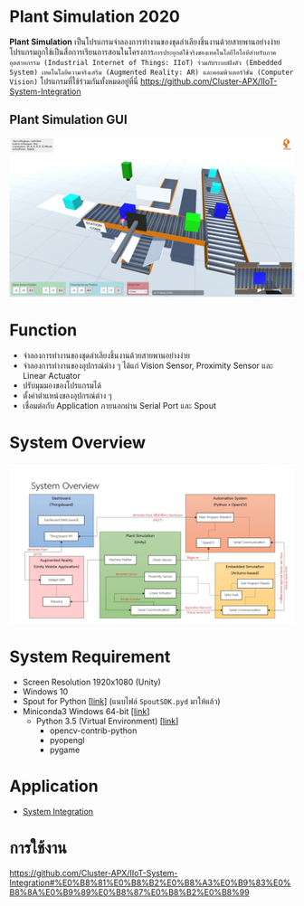 # Plant Simulation 2020
**Plant Simulation** เป็นโปรแกรมจำลองการทำงานของชุดลำเลียงชิ้นงานด้วยสายพานอย่างง่าย โปรแกรมถูกใช้เป็นสื่อการเรียนการสอนในโครงการ`การประยุกต์ใช้จริงของเทคโนโลยีไอโอทีสำหรับภาคอุตสาหกรรม (Industrial Internet of Things: IIoT) ร่วมกับระบบฝังตัว (Embedded System) เทคโนโลยีความจริงเสริม (Augmented Reality: AR) และคอมพิวเตอร์วิชั่น (Computer Vision)`  โปรแกรมที่ใช้ร่วมกันทั้งหมดอยู่ที่นี่ https://github.com/Cluster-APX/IIoT-System-Integration

## Plant Simulation GUI
![Plant Simulation GUI](Doc/Plant%20Simulation%20Example%20-%202020-06-09%20A%20.jpg)

# Function
- จำลองการทำงานของชุดลำเลียงชิ้นงานด้วยสายพานอย่างง่าย
- จำลองการทำงานของอุปกรณ์ต่าง ๆ ได้แก่ Vision Sensor, Proximity Sensor และ Linear Actuator
- ปรับมุมมองของโปรแกรมได้
- ตั้งค่าตำแหน่งของอุปกรณ์ต่าง ๆ
- เชื่อมต่อกับ Application ภายนอกผ่าน Serial Port และ Spout

# System Overview
![System Overview](Doc/System%20Overview%20-%202020-06-03%20A.jpg)

# System Requirement
- Screen Resolution 1920x1080 (Unity)
- Windows 10
- Spout for Python [[link](https://github.com/spiraltechnica/Spout-for-Python)] (แนบไฟล์ `SpoutSDK.pyd` มาให้แล้ว)
- Miniconda3 Windows 64-bit [[link](https://docs.conda.io/en/latest/miniconda.html)]
  - Python 3.5 (Virtual Environment) [[link](https://docs.conda.io/projects/conda/en/latest/user-guide/tasks/manage-environments.html)]
    - opencv-contrib-python
    - pyopengl
    - pygame

# Application
- [System Integration](https://github.com/Cluster-APX/IIoT-System-Integration)

# การใช้งาน
https://github.com/Cluster-APX/IIoT-System-Integration#%E0%B8%81%E0%B8%B2%E0%B8%A3%E0%B9%83%E0%B8%8A%E0%B9%89%E0%B8%87%E0%B8%B2%E0%B8%99